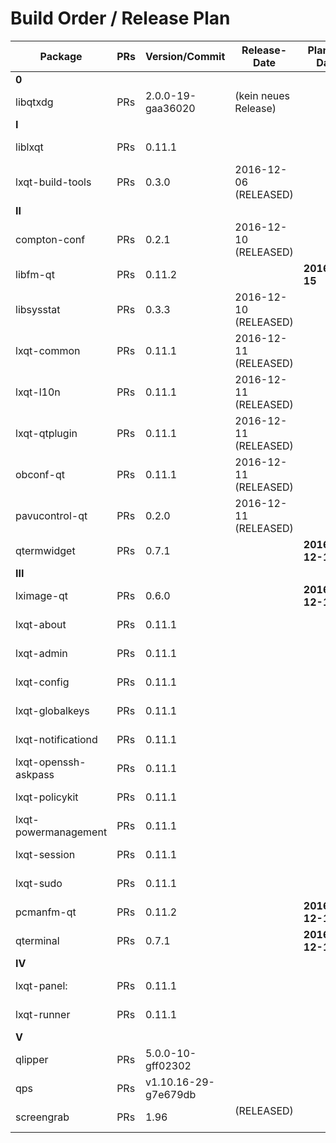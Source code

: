 # Build Order / Release Plan
| Package               | PRs | Version/Commit     | Release-Date          | Planned Date        | Proposed Date  |
|-----------------------|-----|--------------------|-----------------------|---------------------|----------------| 
| **0**                                                                                                           |
| libqtxdg              | PRs | 2.0.0-19-gaa36020  | (kein neues Release)  |                     |                |
| **I**                                                                                                           |
| liblxqt               | PRs | 0.11.1             |                       |                     | 2016-12-17     |
| lxqt-build-tools      | PRs | 0.3.0              | 2016-12-06 (RELEASED) |                     |                | 
| **II**                                                                                                          |
| compton-conf          | PRs | 0.2.1              | 2016-12-10 (RELEASED) |                     |                |
| libfm-qt              | PRs | 0.11.2             |                       | **2016.12-15**      |                |
| libsysstat            | PRs | 0.3.3              | 2016-12-10 (RELEASED) |                     |                |
| lxqt-common           | PRs | 0.11.1             | 2016-12-11 (RELEASED) |                     |                |
| lxqt-l10n             | PRs | 0.11.1             | 2016-12-11 (RELEASED) |                     |                |
| lxqt-qtplugin         | PRs | 0.11.1             | 2016-12-11 (RELEASED) |                     |                |
| obconf-qt             | PRs | 0.11.1             | 2016-12-11 (RELEASED) |                     |                |
| pavucontrol-qt        | PRs | 0.2.0              | 2016-12-11 (RELEASED) |                     |                |
| qtermwidget           | PRs | 0.7.1              |                       | **2016-12-15**      |                |
| **III**                                                                                                         |
| lximage-qt            | PRs | 0.6.0              |                       | **2016-12-15**      |                |
| lxqt-about            | PRs | 0.11.1             |                       |                     | 2016-12-17     |
| lxqt-admin            | PRs | 0.11.1             |                       |                     | 2016-12-17     |
| lxqt-config           | PRs | 0.11.1             |                       |                     | 2016-12-17     |
| lxqt-globalkeys       | PRs | 0.11.1             |                       |                     | 2016-12-17     |
| lxqt-notificationd    | PRs | 0.11.1             |                       |                     | 2016-12-17     |
| lxqt-openssh-askpass  | PRs | 0.11.1             |                       |                     | 2016-12-17     |
| lxqt-policykit        | PRs | 0.11.1             |                       |                     | 2016-12-17     |
| lxqt-powermanagement  | PRs | 0.11.1             |                       |                     | 2016-12-17     |
| lxqt-session          | PRs | 0.11.1             |                       |                     | 2016-12-17     |
| lxqt-sudo             | PRs | 0.11.1             |                       |                     | 2016-12-17     |
| pcmanfm-qt            | PRs | 0.11.2             |                       | **2016-12-15**      |                |
| qterminal             | PRs | 0.7.1              |                       | **2016-12-15**      |                |
| **IV**                                                                                                          |
| lxqt-panel:           | PRs | 0.11.1             |                       |                     | 2016-12-17     |
| lxqt-runner           | PRs | 0.11.1             |                       |                     | 2016-12-17     |
| **V**                                                                                                           |
| qlipper               | PRs | 5.0.0-10-gff02302  |                       |                     | this year      |
| qps                   | PRs | v1.10.16-29-g7e679db |                     |                     | this year      |
| screengrab            | PRs | 1.96               | (RELEASED)            |                     |                |


